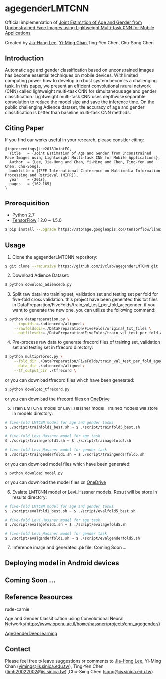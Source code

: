 # agegenderLMTCNN
Official implementation of [Joint Estimation of Age and Gender from Unconstrained Face Images using Lightweight Multi-task CNN for Mobile Applications](https://arxiv.org/abs/1806.02023)

Created by [Jia-Hong Lee](https://github.com/Jia-HongHenryLee), [Yi-Ming Chan](https://github.com/yimingchan),Ting-Yen Chen, Chu-Song Chen

## Introduction
Automatic age and gender classification based on unconstrained images has become essential techniques on mobile devices. With limited computing power, how to develop a robust system becomes a challenging task. In this paper, we present an efficient convolutional neural network (CNN) called lightweight multi-task CNN for simultaneous age and gender classification. Lightweight multi-task CNN uses depthwise separable convolution to reduce the model size and save the inference time. On the public challenging Adience dataset, the accuracy of age and gender classification is better than baseline multi-task CNN methods.

## Citing Paper
If you find our works useful in your research, please consider citing:

	@inproceedings{Lee2018JointEO,
	  Title   = {Joint Estimation of Age and Gender from Unconstrained Face Images using Lightweight Multi-task CNN for Mobile Applications},
	  Author  = {Lee, Jia-Hong and Chan, Yi-Ming and Chen, Ting-Yen and Chen, Chu-Song}, 
	  booktitle = {IEEE International Conference on Multimedia Information Processing and Retrieval (MIPR)},
	  year    = {2018},
	  pages   = {162-165}
	}

## Prerequisition
- Python 2.7
- [TensorFlow](https://www.tensorflow.org/install/install_linux) 1.2.0 ~ 1.5.0
```bash
$ pip install --upgrade https://storage.googleapis.com/tensorflow/linux/gpu/tensorflow_gpu-1.2.0-cp27-none-linux_x86_64.whl
```
## Usage
1. Clone the agegenderLMTCNN repository:
```bash
$ git clone --recursive https://github.com/ivclab/agegenderLMTCNN.git
```
2. Download Adience Dataset:
```bash
$ python download_adiencedb.py
```
3. Split raw data into training set, validation set and testing set per fold for five-fold cross validation.
this project have been generated this txt files in DataPreparation/FiveFolds/train_val_test_per_fold_agegender.
if you want to generate the new one, you can utilize the following command:
```bash
$ python datapreparation.py \
	--inputdir=./adiencedb/aligned \
	--rawfoldsdir=./DataPreparation/FiveFolds/original_txt_files \
	--outfilesdir=./DataPreparation/FiveFolds/train_val_test_per_fold_agegender
```
4. Pre-process raw data to generate tfrecord files of training set, validation set and testing set in tfrecord directory:
```bash
$ python multipreproc.py \
	--fold_dir ./DataPreparation/FiveFolds/train_val_test_per_fold_agegender \
	--data_dir ./adiencedb/aligned \
	--tf_output_dir ./tfrecord \
```
or you can download tfrecord files which have been generated:
```bash
$ python download_tfrecord.py
```
or you can download the tfrecord files on [OneDrive](https://9caff703fcfa4c3fac83-my.sharepoint.com/:u:/g/personal/honghenry_lee_iis_sinica_edu_tw/ES91ijG3cCZCieytYdqczoIBY7JjuePELHhTXPIbxBTo_g?e=ADjDco)

5. Train LMTCNN model or Levi_Hassner model. Trained models will store in models directory:
```bash
# five-fold LMTCNN model for age and gender tasks 
$ ./script/trainfold1_best.sh ~ $ ./script/trainfold5_best.sh 

# five-fold Levi_Hassner model for age task
$ ./script/trainagefold1.sh ~ $ ./script/trainagefold5.sh

# five-fold Levi_Hassner model for gender task
$ ./script/traingenderfold1.sh ~ $ ./script/traingenderfold5.sh
```
or you can download model files which have been generated:
```bash
$ python download_model.py
```
or you can download the model files on [OneDrive]( https://9caff703fcfa4c3fac83-my.sharepoint.com/:u:/g/personal/honghenry_lee_iis_sinica_edu_tw/ESMSGAn0fC5ElnHTMdeMFJMBjDWUbbKUve5nW8kQ2as-9Q?e=KLjYwh)

6. Evalate LMTCNN model or Levi_Hassner models. Result will be store in results directory:
```bash
# five-fold LMTCNN model for age and gender tasks 
$ ./script/evalfold1_best.sh ~ $ ./script/evalfold5_best.sh 

# five-fold Levi_Hassner model for age task
$ ./script/evalagefold1.sh ~ $ ./script/evalagefold5.sh

# five-fold Levi_Hassner model for gender task
$ ./script/evalgenderfold1.sh ~ $ ./script/evalgenderfold5.sh
```

7. Inference image and generated .pb file:
Coming Soon ...



## Deploying model in Android devices
## Coming Soon ...

## Reference Resources
[rude-carnie](https://github.com/dpressel/rude-carnie)

Age and Gender Classification using Convolutional Neural Networks(https://www.openu.ac.il/home/hassner/projects/cnn_agegender/)

[AgeGenderDeepLearning](https://github.com/GilLevi/AgeGenderDeepLearning)


## Contact
Please feel free to leave suggestions or comments to [Jia-Hong Lee](https://github.com/Jia-HongHenryLee), Yi-Ming Chan (yiming@iis.sinica.edu.tw), Ting-Yen Chen (timh20022002@iis.sinica.tw) ,Chu-Song Chen (song@iis.sinica.edu.tw)

